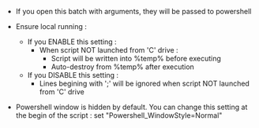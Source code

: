 - If you open this batch with arguments, they will be passed to powershell


- Ensure local running :
   - If you ENABLE this setting :
      - When script NOT launched from 'C' drive :
          - Script will be written into %temp% before executing
          - Auto-destroy from %temp% after execution
   - If you DISABLE this setting :
      - Lines begining with ';' will be ignored when script NOT launched from 'C' drive

  
- Powershell window is hidden by default. You can change this setting at the begin of the script : set "Powershell_WindowStyle=Normal"
